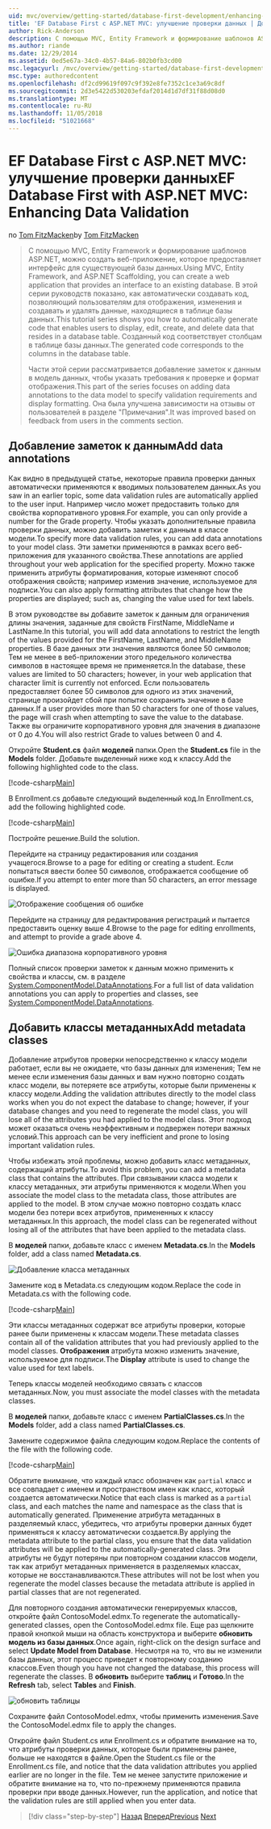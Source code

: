 ```yaml
---
uid: mvc/overview/getting-started/database-first-development/enhancing-data-validation
title: 'EF Database First с ASP.NET MVC: улучшение проверки данных | Документация Майкрософт'
author: Rick-Anderson
description: С помощью MVC, Entity Framework и формирование шаблонов ASP.NET, можно создать веб-приложение, которое предоставляет интерфейс для существующей базы данных. Этот учебник seri...
ms.author: riande
ms.date: 12/29/2014
ms.assetid: 0ed5e67a-34c0-4b57-84a6-802b0fb3cd00
msc.legacyurl: /mvc/overview/getting-started/database-first-development/enhancing-data-validation
msc.type: authoredcontent
ms.openlocfilehash: df2cd99619f097c9f392e8fe7352c1ce3a69c8df
ms.sourcegitcommit: 2d3e5422d530203efdaf2014d1d7df31f88d08d0
ms.translationtype: MT
ms.contentlocale: ru-RU
ms.lasthandoff: 11/05/2018
ms.locfileid: "51021668"
---
```

<a name="ef-database-first-with-aspnet-mvc-enhancing-data-validation"></a><span data-ttu-id="c7102-104">EF Database First с ASP.NET MVC: улучшение проверки данных</span><span class="sxs-lookup"><span data-stu-id="c7102-104">EF Database First with ASP.NET MVC: Enhancing Data Validation</span></span>
====================
<span data-ttu-id="c7102-105">по [Tom FitzMacken](https://github.com/tfitzmac)</span><span class="sxs-lookup"><span data-stu-id="c7102-105">by [Tom FitzMacken](https://github.com/tfitzmac)</span></span>

> <span data-ttu-id="c7102-106">С помощью MVC, Entity Framework и формирование шаблонов ASP.NET, можно создать веб-приложение, которое предоставляет интерфейс для существующей базы данных.</span><span class="sxs-lookup"><span data-stu-id="c7102-106">Using MVC, Entity Framework, and ASP.NET Scaffolding, you can create a web application that provides an interface to an existing database.</span></span> <span data-ttu-id="c7102-107">В этой серии руководств показано, как автоматически создавать код, позволяющий пользователям для отображения, изменения и создавать и удалять данные, находящиеся в таблице базы данных.</span><span class="sxs-lookup"><span data-stu-id="c7102-107">This tutorial series shows you how to automatically generate code that enables users to display, edit, create, and delete data that resides in a database table.</span></span> <span data-ttu-id="c7102-108">Созданный код соответствует столбцам в таблице базы данных.</span><span class="sxs-lookup"><span data-stu-id="c7102-108">The generated code corresponds to the columns in the database table.</span></span>
> 
> <span data-ttu-id="c7102-109">Части этой серии рассматривается добавление заметок к данным в модель данных, чтобы указать требования к проверке и формат отображения.</span><span class="sxs-lookup"><span data-stu-id="c7102-109">This part of the series focuses on adding data annotations to the data model to specify validation requirements and display formatting.</span></span> <span data-ttu-id="c7102-110">Она была улучшена зависимости на отзывы от пользователей в разделе "Примечания".</span><span class="sxs-lookup"><span data-stu-id="c7102-110">It was improved based on feedback from users in the comments section.</span></span>


## <a name="add-data-annotations"></a><span data-ttu-id="c7102-111">Добавление заметок к данным</span><span class="sxs-lookup"><span data-stu-id="c7102-111">Add data annotations</span></span>

<span data-ttu-id="c7102-112">Как видно в предыдущей статье, некоторые правила проверки данных автоматически применяются к вводимых пользователем данных.</span><span class="sxs-lookup"><span data-stu-id="c7102-112">As you saw in an earlier topic, some data validation rules are automatically applied to the user input.</span></span> <span data-ttu-id="c7102-113">Например число может предоставить только для свойства корпоративного уровня.</span><span class="sxs-lookup"><span data-stu-id="c7102-113">For example, you can only provide a number for the Grade property.</span></span> <span data-ttu-id="c7102-114">Чтобы указать дополнительные правила проверки данных, можно добавить заметки к данным в классе модели.</span><span class="sxs-lookup"><span data-stu-id="c7102-114">To specify more data validation rules, you can add data annotations to your model class.</span></span> <span data-ttu-id="c7102-115">Эти заметки применяются в рамках всего веб-приложения для указанного свойства.</span><span class="sxs-lookup"><span data-stu-id="c7102-115">These annotations are applied throughout your web application for the specified property.</span></span> <span data-ttu-id="c7102-116">Можно также применить атрибуты форматирования, которые изменяют способ отображения свойств; например изменив значение, используемое для подписи.</span><span class="sxs-lookup"><span data-stu-id="c7102-116">You can also apply formatting attributes that change how the properties are displayed; such as, changing the value used for text labels.</span></span>

<span data-ttu-id="c7102-117">В этом руководстве вы добавите заметок к данным для ограничения длины значения, заданные для свойств FirstName, MiddleName и LastName.</span><span class="sxs-lookup"><span data-stu-id="c7102-117">In this tutorial, you will add data annotations to restrict the length of the values provided for the FirstName, LastName, and MiddleName properties.</span></span> <span data-ttu-id="c7102-118">В базе данных эти значения являются более 50 символов; Тем не менее в веб-приложении этого предельного количества символов в настоящее время не применяется.</span><span class="sxs-lookup"><span data-stu-id="c7102-118">In the database, these values are limited to 50 characters; however, in your web application that character limit is currently not enforced.</span></span> <span data-ttu-id="c7102-119">Если пользователь предоставляет более 50 символов для одного из этих значений, странице произойдет сбой при попытке сохранить значение в базе данных.</span><span class="sxs-lookup"><span data-stu-id="c7102-119">If a user provides more than 50 characters for one of those values, the page will crash when attempting to save the value to the database.</span></span> <span data-ttu-id="c7102-120">Также вы ограничите корпоративного уровня для значения в диапазоне от 0 до 4.</span><span class="sxs-lookup"><span data-stu-id="c7102-120">You will also restrict Grade to values between 0 and 4.</span></span>

<span data-ttu-id="c7102-121">Откройте **Student.cs** файл **моделей** папки.</span><span class="sxs-lookup"><span data-stu-id="c7102-121">Open the **Student.cs** file in the **Models** folder.</span></span> <span data-ttu-id="c7102-122">Добавьте выделенный ниже код к классу.</span><span class="sxs-lookup"><span data-stu-id="c7102-122">Add the following highlighted code to the class.</span></span>

[!code-csharp[Main](enhancing-data-validation/samples/sample1.cs?highlight=5,15,17,20)]

<span data-ttu-id="c7102-123">В Enrollment.cs добавьте следующий выделенный код.</span><span class="sxs-lookup"><span data-stu-id="c7102-123">In Enrollment.cs, add the following highlighted code.</span></span>

[!code-csharp[Main](enhancing-data-validation/samples/sample2.cs?highlight=5,10)]

<span data-ttu-id="c7102-124">Постройте решение.</span><span class="sxs-lookup"><span data-stu-id="c7102-124">Build the solution.</span></span>

<span data-ttu-id="c7102-125">Перейдите на страницу редактирования или создания учащегося.</span><span class="sxs-lookup"><span data-stu-id="c7102-125">Browse to a page for editing or creating a student.</span></span> <span data-ttu-id="c7102-126">Если попытаться ввести более 50 символов, отображается сообщение об ошибке.</span><span class="sxs-lookup"><span data-stu-id="c7102-126">If you attempt to enter more than 50 characters, an error message is displayed.</span></span>

![Отображение сообщения об ошибке](enhancing-data-validation/_static/image1.png)

<span data-ttu-id="c7102-128">Перейдите на страницу для редактирования регистраций и пытается предоставить оценку выше 4.</span><span class="sxs-lookup"><span data-stu-id="c7102-128">Browse to the page for editing enrollments, and attempt to provide a grade above 4.</span></span>

![Ошибка диапазона корпоративного уровня](enhancing-data-validation/_static/image2.png)

<span data-ttu-id="c7102-130">Полный список проверки заметок к данным можно применить к свойства и классы, см. в разделе [System.ComponentModel.DataAnnotations](https://msdn.microsoft.com/library/system.componentmodel.dataannotations.aspx).</span><span class="sxs-lookup"><span data-stu-id="c7102-130">For a full list of data validation annotations you can apply to properties and classes, see [System.ComponentModel.DataAnnotations](https://msdn.microsoft.com/library/system.componentmodel.dataannotations.aspx).</span></span>

## <a name="add-metadata-classes"></a><span data-ttu-id="c7102-131">Добавить классы метаданных</span><span class="sxs-lookup"><span data-stu-id="c7102-131">Add metadata classes</span></span>

<span data-ttu-id="c7102-132">Добавление атрибутов проверки непосредственно к классу модели работает, если вы не ожидаете, что базы данных для изменения; Тем не менее если изменения базы данных и вам нужно повторно создать класс модели, вы потеряете все атрибуты, которые были применены к классу модели.</span><span class="sxs-lookup"><span data-stu-id="c7102-132">Adding the validation attributes directly to the model class works when you do not expect the database to change; however, if your database changes and you need to regenerate the model class, you will lose all of the attributes you had applied to the model class.</span></span> <span data-ttu-id="c7102-133">Этот подход может оказаться очень неэффективным и подвержен потери важных условий.</span><span class="sxs-lookup"><span data-stu-id="c7102-133">This approach can be very inefficient and prone to losing important validation rules.</span></span>

<span data-ttu-id="c7102-134">Чтобы избежать этой проблемы, можно добавить класс метаданных, содержащий атрибуты.</span><span class="sxs-lookup"><span data-stu-id="c7102-134">To avoid this problem, you can add a metadata class that contains the attributes.</span></span> <span data-ttu-id="c7102-135">При связывании класса модели к классу метаданных, эти атрибуты применяются к модели.</span><span class="sxs-lookup"><span data-stu-id="c7102-135">When you associate the model class to the metadata class, those attributes are applied to the model.</span></span> <span data-ttu-id="c7102-136">В этом случае можно повторно создать класс модели без потери всех атрибутов, примененных к классу метаданных.</span><span class="sxs-lookup"><span data-stu-id="c7102-136">In this approach, the model class can be regenerated without losing all of the attributes that have been applied to the metadata class.</span></span>

<span data-ttu-id="c7102-137">В **моделей** папки, добавьте класс с именем **Metadata.cs**.</span><span class="sxs-lookup"><span data-stu-id="c7102-137">In the **Models** folder, add a class named **Metadata.cs**.</span></span>

![Добавление класса метаданных](enhancing-data-validation/_static/image3.png)

<span data-ttu-id="c7102-139">Замените код в Metadata.cs следующим кодом.</span><span class="sxs-lookup"><span data-stu-id="c7102-139">Replace the code in Metadata.cs with the following code.</span></span>

[!code-csharp[Main](enhancing-data-validation/samples/sample3.cs)]

<span data-ttu-id="c7102-140">Эти классы метаданных содержат все атрибуты проверки, которые ранее были применены к классам модели.</span><span class="sxs-lookup"><span data-stu-id="c7102-140">These metadata classes contain all of the validation attributes that you had previously applied to the model classes.</span></span> <span data-ttu-id="c7102-141">**Отображения** атрибута можно изменить значение, используемое для подписи.</span><span class="sxs-lookup"><span data-stu-id="c7102-141">The **Display** attribute is used to change the value used for text labels.</span></span>

<span data-ttu-id="c7102-142">Теперь классы моделей необходимо связать с классов метаданных.</span><span class="sxs-lookup"><span data-stu-id="c7102-142">Now, you must associate the model classes with the metadata classes.</span></span>

<span data-ttu-id="c7102-143">В **моделей** папки, добавьте класс с именем **PartialClasses.cs**.</span><span class="sxs-lookup"><span data-stu-id="c7102-143">In the **Models** folder, add a class named **PartialClasses.cs**.</span></span>

<span data-ttu-id="c7102-144">Замените содержимое файла следующим кодом.</span><span class="sxs-lookup"><span data-stu-id="c7102-144">Replace the contents of the file with the following code.</span></span>

[!code-csharp[Main](enhancing-data-validation/samples/sample4.cs)]

<span data-ttu-id="c7102-145">Обратите внимание, что каждый класс обозначен как `partial` класс и все совпадает с именем и пространством имен как класс, который создается автоматически.</span><span class="sxs-lookup"><span data-stu-id="c7102-145">Notice that each class is marked as a `partial` class, and each matches the name and namespace as the class that is automatically generated.</span></span> <span data-ttu-id="c7102-146">Применение атрибута метаданных в разделяемый класс, убедитесь, что атрибуты проверки данных будет применяться к классу автоматически создается.</span><span class="sxs-lookup"><span data-stu-id="c7102-146">By applying the metadata attribute to the partial class, you ensure that the data validation attributes will be applied to the automatically-generated class.</span></span> <span data-ttu-id="c7102-147">Эти атрибуты не будут потеряны при повторном создании классов модели, так как атрибут метаданных применяется в разделяемых классах, которые не восстанавливаются.</span><span class="sxs-lookup"><span data-stu-id="c7102-147">These attributes will not be lost when you regenerate the model classes because the metadata attribute is applied in partial classes that are not regenerated.</span></span>

<span data-ttu-id="c7102-148">Для повторного создания автоматически генерируемых классов, откройте файл ContosoModel.edmx.</span><span class="sxs-lookup"><span data-stu-id="c7102-148">To regenerate the automatically-generated classes, open the ContosoModel.edmx file.</span></span> <span data-ttu-id="c7102-149">Еще раз щелкните правой кнопкой мыши на область конструктора и выберите **обновить модель из базы данных**.</span><span class="sxs-lookup"><span data-stu-id="c7102-149">Once again, right-click on the design surface and select **Update Model from Database**.</span></span> <span data-ttu-id="c7102-150">Несмотря на то, что вы не изменили базы данных, этот процесс приведет к повторному созданию классов.</span><span class="sxs-lookup"><span data-stu-id="c7102-150">Even though you have not changed the database, this process will regenerate the classes.</span></span> <span data-ttu-id="c7102-151">В **обновить** выберите **таблиц** и **Готово**.</span><span class="sxs-lookup"><span data-stu-id="c7102-151">In the **Refresh** tab, select **Tables** and **Finish**.</span></span>

![обновить таблицы](enhancing-data-validation/_static/image4.png)

<span data-ttu-id="c7102-153">Сохраните файл ContosoModel.edmx, чтобы применить изменения.</span><span class="sxs-lookup"><span data-stu-id="c7102-153">Save the ContosoModel.edmx file to apply the changes.</span></span>

<span data-ttu-id="c7102-154">Откройте файл Student.cs или Enrollment.cs и обратите внимание на то, что атрибуты проверки данных, которые были применены ранее, больше не находятся в файле.</span><span class="sxs-lookup"><span data-stu-id="c7102-154">Open the Student.cs file or the Enrollment.cs file, and notice that the data validation attributes you applied earlier are no longer in the file.</span></span> <span data-ttu-id="c7102-155">Тем не менее запустите приложение и обратите внимание на то, что по-прежнему применяются правила проверки при вводе данных.</span><span class="sxs-lookup"><span data-stu-id="c7102-155">However, run the application, and notice that the validation rules are still applied when you enter data.</span></span>

> [!div class="step-by-step"]
> <span data-ttu-id="c7102-156">[Назад](customizing-a-view.md)
> [Вперед](publish-to-azure.md)</span><span class="sxs-lookup"><span data-stu-id="c7102-156">[Previous](customizing-a-view.md)
[Next](publish-to-azure.md)</span></span>
